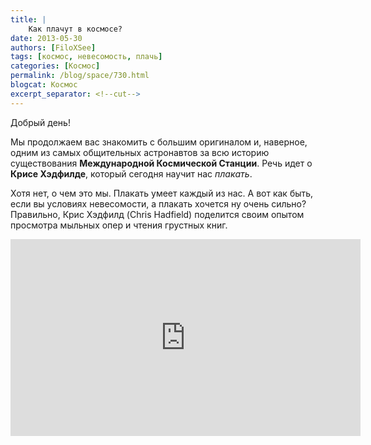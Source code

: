 ```yaml
---
title: |
    Как плачут в космосе?
date: 2013-05-30
authors: [FiloXSee]
tags: [космос, невесомость, плачь]
categories: [Космос]
permalink: /blog/space/730.html
blogcat: Космос
excerpt_separator: <!--cut-->
---
```


Добрый день!

Мы продолжаем вас знакомить с большим оригиналом и, наверное, одним из самых общительных астронавтов за всю историю существования **Международной Космической Станции**. Речь идет о **Крисе Хэдфилде**, который сегодня научит нас *плакать*.

Хотя нет, о чем это мы. Плакать умеет каждый из нас. А вот как быть, если вы условиях невесомости, а плакать хочется ну очень сильно? Правильно, Крис Хэдфилд (Chris Hadfield) поделится своим опытом просмотра мыльных опер и чтения грустных книг.

<iframe width="560" height="315" src="http://www.youtube.com/embed/P36xhtpw0Lg" frameborder="0" allowfullscreen></iframe>
